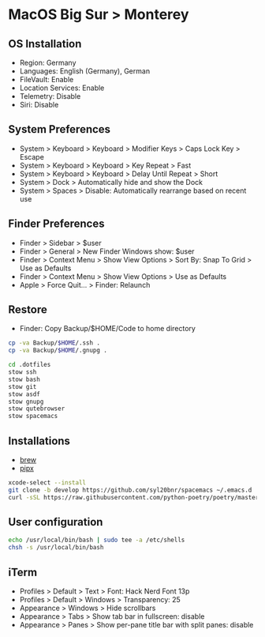 # MacOS Big Sur > Monterey

## OS Installation

- Region: Germany
- Languages: English (Germany), German
- FileVault: Enable
- Location Services: Enable
- Telemetry: Disable
- Siri: Disable

## System Preferences

- System > Keyboard > Keyboard > Modifier Keys > Caps Lock Key > Escape
- System > Keyboard > Keyboard > Key Repeat > Fast
- System > Keyboard > Keyboard > Delay Until Repeat > Short
- System > Dock > Automatically hide and show the Dock
- System > Spaces > Disable: Automatically rearrange based on recent use

## Finder Preferences

- Finder > Sidebar > $user
- Finder > General > New Finder Windows show: $user
- Finder > Context Menu > Show View Options > Sort By: Snap To Grid > Use as Defaults
- Finder > Context Menu > Show View Options > Use as Defaults
- Apple > Force Quit... > Finder: Relaunch

## Restore

- Finder: Copy Backup/$HOME/Code to home directory

```sh
cp -va Backup/$HOME/.ssh .
cp -va Backup/$HOME/.gnupg .

cd .dotfiles
stow ssh
stow bash
stow git
stow asdf
stow gnupg
stow qutebrowser
stow spacemacs
```

## Installations

- [brew](brew.md)
- [pipx](pipx.md)

```sh
xcode-select --install
git clone -b develop https://github.com/syl20bnr/spacemacs ~/.emacs.d
curl -sSL https://raw.githubusercontent.com/python-poetry/poetry/master/get-poetry.py | python3 -
```

## User configuration

```sh
echo /usr/local/bin/bash | sudo tee -a /etc/shells
chsh -s /usr/local/bin/bash
```

## iTerm

- Profiles > Default > Text > Font: Hack Nerd Font 13p
- Profiles > Default > Windows > Transparency: 25
- Appearance > Windows > Hide scrollbars
- Appearance > Tabs > Show tab bar in fullscreen: disable
- Appearance > Panes > Show per-pane title bar with split panes: disable
